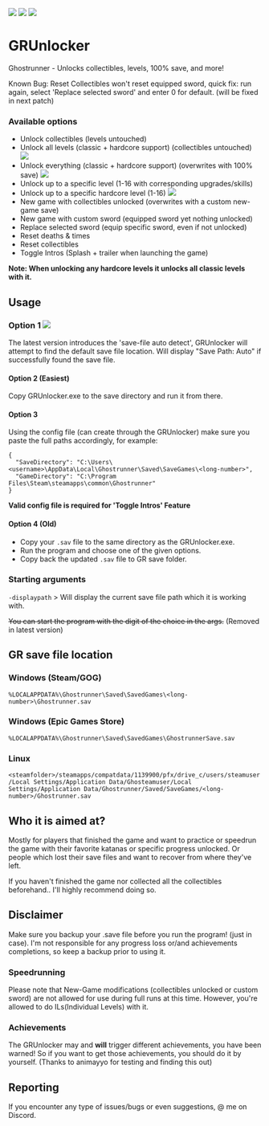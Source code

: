 [![](https://img.shields.io/badge/Jack-Unlocked-green)](https://github.com/Dmgvol/GRUnlocker/) [![](https://img.shields.io/badge/Discord-GRSR-red)](https://discord.com/invite/eZRz3Q5) ![](https://img.shields.io/github/downloads/dmgvol/grunlocker/total)


# GRUnlocker
Ghostrunner - Unlocks collectibles, levels, 100% save, and more!

Known Bug: Reset Collectibles won't reset equipped sword, quick fix: run again, select 'Replace selected sword' and enter 0 for default.  (will be fixed in next patch)

### Available options
- Unlock collectibles (levels untouched)
- Unlock all levels (classic + hardcore support) (collectibles untouched)     ![](https://img.shields.io/badge/%20-%20New-brightgreen)   
- Unlock everything (classic + hardcore support) (overwrites with 100% save)  ![](https://img.shields.io/badge/%20-%20New-brightgreen)
- Unlock up to a specific level (1-16 with corresponding upgrades/skills)   
- Unlock up to a specific hardcore level (1-16)                               ![](https://img.shields.io/badge/%20-%20New-brightgreen)
- New game with collectibles unlocked (overwrites with a custom new-game save)
- New game with custom sword (equipped sword yet nothing unlocked) 
- Replace selected sword (equip specific sword, even if not unlocked) 
- Reset deaths & times  
- Reset collectibles    
- Toggle Intros (Splash + trailer when launching the game)


**Note: When unlocking any hardcore levels it unlocks all classic levels with it.**

## Usage
### Option 1 ![](https://img.shields.io/badge/%20-%20New-brightgreen)
The latest version introduces the 'save-file auto detect', GRUnlocker will attempt to find the default save file location.
Will display "Save Path: Auto" if successfully found the save file.

#### Option 2 (Easiest)
Copy GRUnlocker.exe to the save directory and run it from there.

#### Option 3 
Using the config file (can create through the GRUnlocker)
make sure you paste the full paths accordingly, for example:
```
{
  "SaveDirectory": "C:\Users\<username>\AppData\Local\Ghostrunner\Saved\SaveGames\<long-number>",
  "GameDirectory": "C:\Program Files\Steam\steamapps\common\Ghostrunner"
}
```
**Valid config file is required for 'Toggle Intros' Feature**

#### Option 4 (Old)
- Copy your ```.sav``` file to the same directory as the GRUnlocker.exe.
- Run the program and choose one of the given options.
- Copy back the updated ```.sav``` file to GR save folder.

### Starting arguments
```-displaypath``` > Will display the current save file path which it is working with.

~~You can start the program with the digit of the choice in the args.~~ (Removed in latest version)

## GR save file location
### Windows (Steam/GOG)
```%LOCALAPPDATA%\Ghostrunner\Saved\SavedGames\<long-number>\Ghostrunner.sav```
### Windows (Epic Games Store)
```%LOCALAPPDATA%\Ghostrunner\Saved\SavedGames\GhostrunnerSave.sav```
### Linux
```<steamfolder>/steamapps/compatdata/1139900/pfx/drive_c/users/steamuser/Local Settings/Application Data/Ghosteamuser/Local Settings/Application Data/Ghostrunner/Saved/SaveGames/<long-number>/Ghostrunner.sav```

## Who it is aimed at?
Mostly for players that finished the game and want to practice or speedrun the game with their favorite katanas or specific progress unlocked.
Or people which lost their save files and want to recover from where they've left.

If you haven't finished the game nor collected all the collectibles beforehand.. I'll highly recommend doing so.

## Disclaimer
Make sure you backup your .save file before you run the program! (just in case).
I'm not responsible for any progress loss or/and achievements completions, so keep a backup prior to using it.

### Speedrunning
Please note that New-Game modifications (collectibles unlocked or custom sword) are not allowed for use during full runs at this time.
However, you're allowed to do ILs(Individual Levels) with it.

### Achievements
The GRUnlocker may and **will** trigger different achievements, you have been warned!
So if you want to get those achievements, you should do it by yourself.
(Thanks to animayyo for testing and finding this out)

## Reporting
If you encounter any type of issues/bugs or even suggestions, @ me on Discord.
